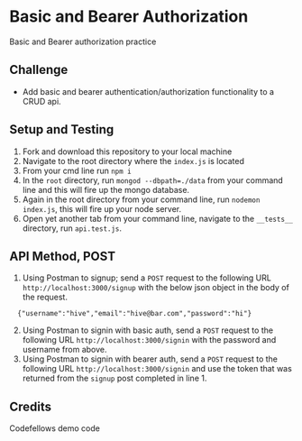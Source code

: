 # Basic and Bearer Authorization
Basic and Bearer authorization practice

## Challenge
* Add basic and bearer authentication/authorization functionality to a CRUD api.

## Setup and Testing
1) Fork and download this repository to your local machine
2) Navigate to the root directory where the `index.js` is located
3) From your cmd line run `npm i`
4) In the `root` directory, run `mongod --dbpath=./data` from your command line and this will fire up the mongo database.
5) Again in the root directory from your command line, run `nodemon index.js`, this will fire up your node server.
6) Open yet another tab from your command line, navigate to the `__tests__` directory, run `api.test.js`.

## API Method, POST
1) Using Postman to signup; send a `POST` request to the following URL `http://localhost:3000/signup` with the below json object in the body of the request.
```
  {"username":"hive","email":"hive@bar.com","password":"hi"}
```
2) Using Postman to signin with basic auth, send a `POST` request to the following URL `http://localhost:3000/signin` with the password and username from above.
3) Using Postman to signin with bearer auth, send a `POST` request to the following URL `http://localhost:3000/signin` and use the token that was returned from the `signup` post completed in line 1. 

## Credits
Codefellows demo code